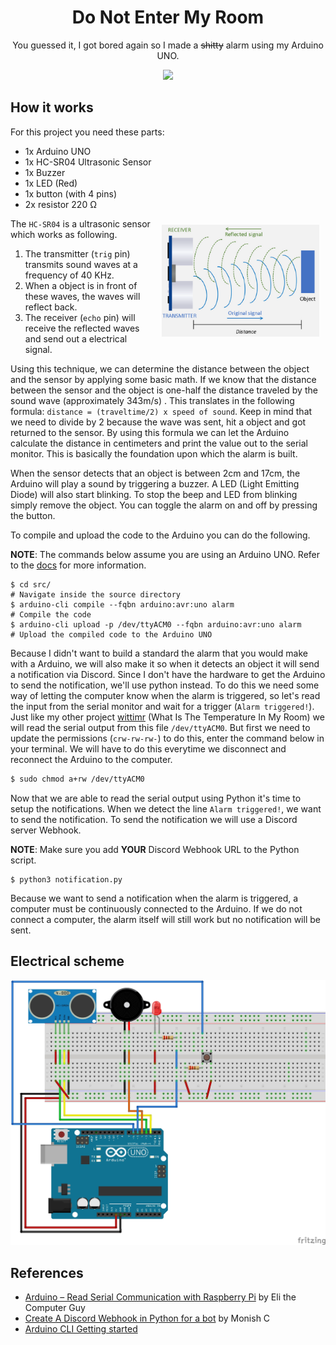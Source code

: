 <div align="center">
   <h1>
      Do Not Enter My Room
   </h1>
   <p align="center">
      You guessed it, I got bored again so I made a <s>shitty</s> alarm using my Arduino UNO.
   </p>
   <img src="./assets/alarm-preview.gif">
</div>

## How it works

For this project you need these parts:

- 1x Arduino UNO
- 1x HC-SR04 Ultrasonic Sensor
- 1x Buzzer
- 1x LED (Red)
- 1x button (with 4 pins)
- 2x resistor 220 Ω

<img src="./assets/hc-sr04.png" width="50%" align="right" style="padding: 10px;">

The `HC-SR04` is a ultrasonic sensor which works as following.

1. The transmitter (`trig` pin) transmits sound waves at a frequency of 40 KHz.
2. When a object is in front of these waves, the waves will reflect back.
3. The receiver (`echo` pin) will receive the reflected waves and send out a electrical signal.

Using this technique, we can determine the distance between the object and the sensor by applying some basic math.
If we know that the distance between the sensor and the object is one-half the distance traveled by the sound wave (approximately 343m/s) .
This translates in the following formula: `distance = (traveltime/2) x speed of sound`.
Keep in mind that we need to divide by 2 because the wave was sent, hit a object and got returned to the sensor.
By using this formula we can let the Arduino calculate the distance in centimeters and print the value out to the serial monitor.
This is basically the foundation upon which the alarm is built.

When the sensor detects that an object is between 2cm and 17cm, the Arduino will play a sound by triggering a buzzer.
A LED (Light Emitting Diode) will also start blinking.
To stop the beep and LED from blinking simply remove the object.
You can toggle the alarm on and off by pressing the button.

To compile and upload the code to the Arduino you can do the following.

**NOTE**: The commands below assume you are using an Arduino UNO. Refer to the [docs](https://arduino.github.io/arduino-cli/0.27/getting-started/) for more information.

```
$ cd src/                                                                  # Navigate inside the source directory
$ arduino-cli compile --fqbn arduino:avr:uno alarm                         # Compile the code
$ arduino-cli upload -p /dev/ttyACM0 --fqbn arduino:avr:uno alarm          # Upload the compiled code to the Arduino UNO
```

Because I didn't want to build a standard the alarm that you would make with a Arduino, we will also make it so when it detects an object it will send a notification via Discord.
Since I don't have the hardware to get the Arduino to send the notification, we'll use python instead.
To do this we need some way of letting the computer know when the alarm is triggered, so let's read the input from the serial monitor and wait for a trigger (`Alarm triggered!`).
Just like my other project [wittimr](https://github.com/AntonVanAssche/wittimr) (What Is The Temperature In My Room) we will read the serial output from this file `/dev/ttyACM0`.
But first we need to update the permissions (`crw-rw-rw-`) to do this, enter the command below in your terminal.
We will have to do this everytime we disconnect and reconnect the Arduino to the computer.

```bash
$ sudo chmod a+rw /dev/ttyACM0
```

Now that we are able to read the serial output using Python it's time to setup the notifications.
When we detect the line `Alarm triggered!`, we want to send the notification.
To send the notification we will use a Discord server Webhook.

**NOTE**: Make sure you add **YOUR** Discord Webhook URL to the Python script.

```
$ python3 notification.py
```

Because we want to send a notification when the alarm is triggered, a computer must be continuously connected to the Arduino.
If we do not connect a computer, the alarm itself will still work but no notification will be sent.

## Electrical scheme

![Electrical Scheme](./schemes/electrical.jpg)

## References

- [Arduino – Read Serial Communication with Raspberry Pi](https://www.elithecomputerguy.com/2020/12/arduino-read-serial-communication-with-raspberry-pi/) by Eli the Computer Guy
- [Create A Discord Webhook in Python for a bot](https://www.codespeedy.com/create-a-discord-webhook-in-python-for-a-bot/) by Monish C
- [Arduino CLI Getting started](https://arduino.github.io/arduino-cli/0.27/getting-started/)

